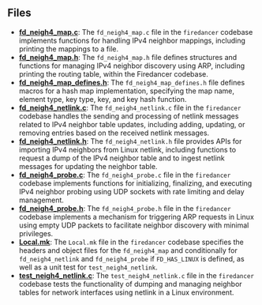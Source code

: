 
## Files
- **[fd_neigh4_map.c](neigh/fd_neigh4_map.c.driver.md)**: The `fd_neigh4_map.c` file in the `firedancer` codebase implements functions for handling IPv4 neighbor mappings, including printing the mappings to a file.
- **[fd_neigh4_map.h](neigh/fd_neigh4_map.h.driver.md)**: The `fd_neigh4_map.h` file defines structures and functions for managing IPv4 neighbor discovery using ARP, including printing the routing table, within the Firedancer codebase.
- **[fd_neigh4_map_defines.h](neigh/fd_neigh4_map_defines.h.driver.md)**: The `fd_neigh4_map_defines.h` file defines macros for a hash map implementation, specifying the map name, element type, key type, key, and key hash function.
- **[fd_neigh4_netlink.c](neigh/fd_neigh4_netlink.c.driver.md)**: The `fd_neigh4_netlink.c` file in the `firedancer` codebase handles the sending and processing of netlink messages related to IPv4 neighbor table updates, including adding, updating, or removing entries based on the received netlink messages.
- **[fd_neigh4_netlink.h](neigh/fd_neigh4_netlink.h.driver.md)**: The `fd_neigh4_netlink.h` file provides APIs for importing IPv4 neighbors from Linux netlink, including functions to request a dump of the IPv4 neighbor table and to ingest netlink messages for updating the neighbor table.
- **[fd_neigh4_probe.c](neigh/fd_neigh4_probe.c.driver.md)**: The `fd_neigh4_probe.c` file in the `firedancer` codebase implements functions for initializing, finalizing, and executing IPv4 neighbor probing using UDP sockets with rate limiting and delay management.
- **[fd_neigh4_probe.h](neigh/fd_neigh4_probe.h.driver.md)**: The `fd_neigh4_probe.h` file in the `firedancer` codebase implements a mechanism for triggering ARP requests in Linux using empty UDP packets to facilitate neighbor discovery with minimal privileges.
- **[Local.mk](neigh/Local.mk.driver.md)**: The `Local.mk` file in the `firedancer` codebase specifies the headers and object files for the `fd_neigh4_map` and conditionally for `fd_neigh4_netlink` and `fd_neigh4_probe` if `FD_HAS_LINUX` is defined, as well as a unit test for `test_neigh4_netlink`.
- **[test_neigh4_netlink.c](neigh/test_neigh4_netlink.c.driver.md)**: The `test_neigh4_netlink.c` file in the `firedancer` codebase tests the functionality of dumping and managing neighbor tables for network interfaces using netlink in a Linux environment.
